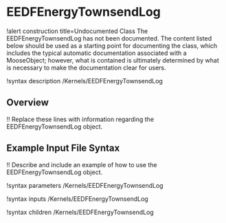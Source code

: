 # EEDFEnergyTownsendLog

!alert construction title=Undocumented Class
The EEDFEnergyTownsendLog has not been documented. The content listed below should be used as a starting point for
documenting the class, which includes the typical automatic documentation associated with a
MooseObject; however, what is contained is ultimately determined by what is necessary to make the
documentation clear for users.

!syntax description /Kernels/EEDFEnergyTownsendLog

## Overview

!! Replace these lines with information regarding the EEDFEnergyTownsendLog object.

## Example Input File Syntax

!! Describe and include an example of how to use the EEDFEnergyTownsendLog object.

!syntax parameters /Kernels/EEDFEnergyTownsendLog

!syntax inputs /Kernels/EEDFEnergyTownsendLog

!syntax children /Kernels/EEDFEnergyTownsendLog
